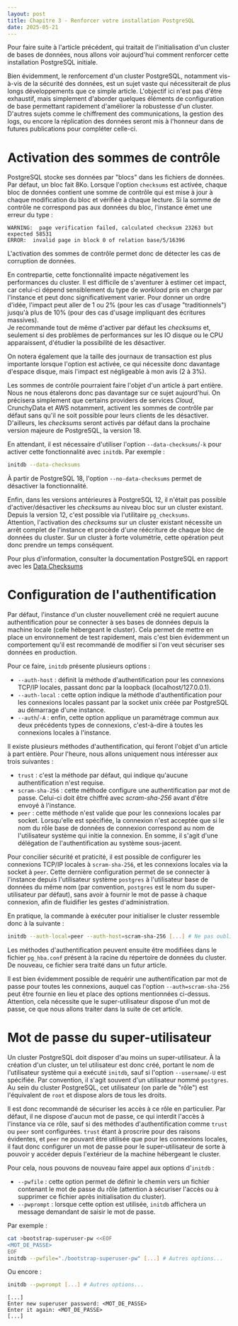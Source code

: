 ```yaml
---
layout: post
title: Chapitre 3 - Renforcer votre installation PostgreSQL
date: 2025-05-21
---
```


Pour faire suite à l'article précédent, qui traitait de l'initialisation d'un cluster de bases de données, nous allons voir aujourd'hui comment renforcer cette installation PostgreSQL initiale.

Bien évidemment, le renforcement d'un cluster PostgreSQL, notamment vis-à-vis de la sécurité des données, est un sujet vaste qui nécessiterait de plus longs développements que ce simple article. L'objectif ici n'est pas d'être exhaustif, mais simplement d'aborder quelques éléments de configuration de base permettant rapidement d'améliorer la robustesse d'un cluster. D'autres sujets comme le chiffrement des communications, la gestion des logs, ou encore la réplication des données seront mis à l'honneur dans de futures publications pour compléter celle-ci.

# Activation des sommes de contrôle

PostgreSQL stocke ses données par "blocs" dans les fichiers de données. Par défaut, un bloc fait 8Ko.
Lorsque l'option `checksums` est activée, chaque bloc de données contient une somme de contrôle qui est mise à jour à chaque modification du bloc et vérifiée à chaque lecture. Si la somme de contrôle ne correspond pas aux données du bloc, l'instance émet une erreur du type :

~~~text
WARNING:  page verification failed, calculated checksum 23263 but expected 58531
ERROR:  invalid page in block 0 of relation base/5/16396
~~~

L'activation des sommes de contrôle permet donc de détecter les cas de corruption de données.

En contrepartie, cette fonctionnalité impacte négativement les performances du cluster. Il est difficile de s'aventurer à estimer cet impact, car celui-ci dépend sensiblement du type de _workload_ pris en charge par l'instance et peut donc significativement varier. Pour donner un ordre d'idée, l'impact peut aller de 1 ou 2% (pour les cas d'usage "traditionnels") jusqu'à plus de 10% (pour des cas d'usage impliquant des écritures massives).  
Je recommande tout de même d'activer par défaut les _checksums_ et, seulement si des problèmes de performances sur les IO disque ou le CPU apparaissent, d'étudier la possibilité de les désactiver.

On notera également que la taille des journaux de transaction est plus importante lorsque l'option est activée, ce qui nécessite donc davantage d'espace disque, mais l'impact est négligeable à mon avis (2 à 3%).

Les sommes de contrôle pourraient faire l'objet d'un article à part entière. Nous ne nous étalerons donc pas davantage sur ce sujet aujourd'hui. On précisera simplement que certains providers de services _Cloud_, CrunchyData et AWS notamment, activent les sommes de contrôle par défaut sans qu'il ne soit possible pour leurs clients de les désactiver. D'ailleurs, les _checksums_ seront activés par défaut dans la prochaine version majeure de PostgreSQL, la version 18.

En attendant, il est nécessaire d'utiliser l'option `--data-checksums`/`-k` pour activer cette fonctionnalité avec `initdb`. Par exemple :

~~~bash
initdb --data-checksums
~~~

À partir de PostgreSQL 18, l'option `--no-data-checksums` permet de désactiver la fonctionnalité.

Enfin, dans les versions antérieures à PostgreSQL 12, il n'était pas possible d'activer/désactiver les _checksums_ au niveau bloc sur un cluster existant. Depuis la version 12, c'est possible via l'utilitaire `pg_checksums`.  
Attention, l'activation des _checksums_ sur un cluster existant nécessite un arrêt complet de l'instance et procède d'une réécriture de chaque bloc de données du cluster. Sur un cluster à forte volumétrie, cette opération peut donc prendre un temps conséquent.

Pour plus d'information, consulter la documentation PostgreSQL en rapport avec les [Data Checksums](https://www.postgresql.org/docs/current/checksums.html)

# Configuration de l'authentification

Par défaut, l'instance d'un cluster nouvellement créé ne requiert aucune authentification pour se connecter à ses bases de données depuis la machine locale (celle hébergeant le cluster).
Cela permet de mettre en place un environnement de test rapidement, mais c'est bien évidemment un comportement qu'il est recommandé de modifier si l'on veut sécuriser ses données en production.

Pour ce faire, `initdb` présente plusieurs options :

- `--auth-host` : définit la méthode d'authentification pour les connexions TCP/IP locales, passant donc par la loopback (localhost/127.0.0.1).
- `--auth-local` : cette option indique la méthode d'authentification pour les connexions locales passant par la socket unix créée par PostgreSQL au démarrage d'une instance.
- `--auth`/`-A` : enfin, cette option applique un paramétrage commun aux deux précédents types de connexions, c'est-à-dire à toutes les connexions locales à l'instance.

Il existe plusieurs méthodes d'authentification, qui feront l'objet d'un article à part entière. Pour l'heure, nous allons uniquement nous intéresser aux trois suivantes :

- `trust` : c'est la méthode par défaut, qui indique qu'aucune authentification n'est requise.
- `scram-sha-256` : cette méthode configure une authentification par mot de passe. Celui-ci doit être chiffré avec _scram-sha-256_ avant d'être envoyé à l'instance.
- `peer` : cette méthode n'est valide que pour les connexions locales par socket. Lorsqu'elle est spécifiée, la connexion n'est acceptée que si le nom du rôle base de données de connexion correspond au nom de l'utilisateur système qui initie la connexion. En somme, il s'agit d'une délégation de l'authentification au système sous-jacent.

Pour concilier sécurité et praticité, il est possible de configurer les connexions TCP/IP locales à `scram-sha-256`, et les connexions locales via la socket à `peer`. Cette dernière configuration permet de se connecter à l'instance depuis l'utilisateur système `postgres` à l'utilisateur base de données du même nom (par convention, `postgres` est le nom du super-utilisateur par défaut), sans avoir à fournir le mot de passe à chaque connexion, afin de fluidifier les gestes d'administration.

En pratique, la commande à exécuter pour initialiser le cluster ressemble donc à la suivante :

~~~bash
initdb --auth-local=peer --auth-host=scram-sha-256 [...] # Ne pas oublier d'intégrer d'autres options discutées précédemment, comme --data-checksums
~~~

Les méthodes d'authentification peuvent ensuite être modifiées dans le fichier `pg_hba.conf` présent à la racine du répertoire de données du cluster. De nouveau, ce fichier sera traité dans un futur article.

Il est bien évidemment possible de requérir une authentification par mot de passe pour toutes les connexions, auquel cas l'option `--auth=scram-sha-256` peut être fournie en lieu et place des options mentionnées ci-dessus. Attention, cela nécessite que le super-utilisateur dispose d'un mot de passe, ce que nous allons traiter dans la suite de cet article.

# Mot de passe du super-utilisateur

Un cluster PostgreSQL doit disposer d'au moins un super-utilisateur.
À la création d'un cluster, un tel utilisateur est donc créé, portant le nom de l'utilisateur système qui a exécuté `initdb`, sauf si l'option `--username`/`-U` est spécifiée. Par convention, il s'agit souvent d'un utilisateur nommé `postgres`.  
Au sein du cluster PostgreSQL, cet utilisateur (on parle de "rôle") est l'équivalent de `root` et dispose alors de tous les droits.

Il est donc recommandé de sécuriser les accès à ce rôle en particulier. Par défaut, il ne dispose d'aucun mot de passe, ce qui interdit l'accès à l'instance via ce rôle, sauf si des méthodes d'authentification comme `trust` ou `peer` sont configurées. `trust` étant à proscrire pour des raisons évidentes, et `peer` ne pouvant être utilisée que pour les connexions locales, il faut donc configurer un mot de passe pour le super-utilisateur de sorte à pouvoir y accéder depuis l'extérieur de la machine hébergeant le cluster.  

Pour cela, nous pouvons de nouveau faire appel aux options d'`initdb` :

- `--pwfile` : cette option permet de définir le chemin vers un fichier contenant le mot de passe du rôle (attention à sécuriser l'accès ou à supprimer ce fichier après initialisation du cluster).
- `--pwprompt` : lorsque cette option est utilisée, `initdb` affichera un message demandant de saisir le mot de passe.

Par exemple :

~~~bash
cat >bootstrap-superuser-pw <<EOF
<MOT_DE_PASSE>
EOF
initdb --pwfile="./bootstrap-superuser-pw" [...] # Autres options...
~~~

Ou encore :

~~~bash
initdb --pwprompt [...] # Autres options...
~~~

~~~text
[...]
Enter new superuser password: <MOT_DE_PASSE>
Enter it again: <MOT_DE_PASSE>
[...]
~~~
